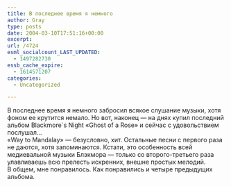 ```yaml
---
title: В последнее время я немного
author: Gray
type: posts
date: 2004-03-10T17:51:16+00:00
excerpt:
url: /4724
esml_socialcount_LAST_UPDATED:
  - 1497282730
essb_cache_expire:
  - 1614571207
categories:
  - Uncategorized

---
```








В последнее время я немного забросил всякое слушание музыки, хотя фоном ее крутится немало. Но вот, наконец &#8212; на днях купил последний альбом Blackmore\`s Night &#171;Ghost of a Rose&#187; и сейчас с удовольствием послушал&#8230;  
&#171;Way to Mandalay&#187; &#8212; безусловно, хит. Остальные песни с первого раза не даются, хотя запоминаются. Кстати, это особенность всей медиевальной музыки Блэкмора &#8212; только со второго-третьего раза улавливаешь всю прелесть искренних, внешне простых мелодий.  
В общем, мне понравилось. Как понравились и четыре предыдущих альбома.